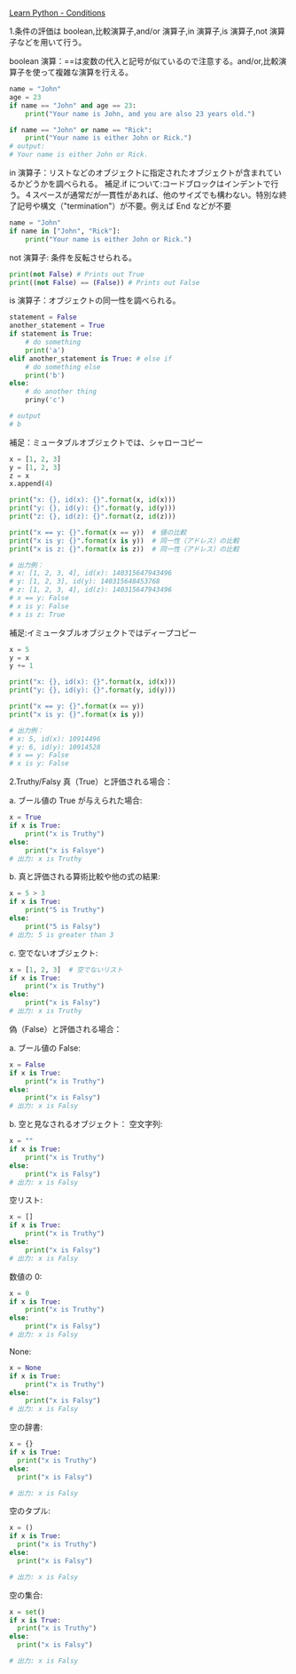 [Learn Python - Conditions](https://www.learnpython.org/en/Conditions)

1.条件の評価は boolean,比較演算子,and/or 演算子,in 演算子,is 演算子,not 演算子などを用いて行う。

boolean 演算：==は変数の代入と記号が似ているので注意する。and/or,比較演算子を使って複雑な演算を行える。

```python
name = "John"
age = 23
if name == "John" and age == 23:
    print("Your name is John, and you are also 23 years old.")

if name == "John" or name == "Rick":
    print("Your name is either John or Rick.")
# output:
# Your name is either John or Rick.
```

in 演算子：リストなどのオブジェクトに指定されたオブジェクトが含まれているかどうかを調べられる。
補足.if について:コードブロックはインデントで行う。４スペースが通常だが一貫性があれば、他のサイズでも構わない。特別な終了記号や構文（"termination"）が不要。例えば End などが不要

```python
name = "John"
if name in ["John", "Rick"]:
    print("Your name is either John or Rick.")
```

not 演算子: 条件を反転させられる。

```python
print(not False) # Prints out True
print((not False) == (False)) # Prints out False
```

is 演算子：オブジェクトの同一性を調べられる。

```python
statement = False
another_statement = True
if statement is True:
    # do something
    print('a')
elif another_statement is True: # else if
    # do something else
    print('b')
else:
    # do another thing
    priny('c')

# output
# b
```

補足：ミュータブルオブジェクトでは、シャローコピー

```python
x = [1, 2, 3]
y = [1, 2, 3]
z = x
x.append(4)

print("x: {}, id(x): {}".format(x, id(x)))
print("y: {}, id(y): {}".format(y, id(y)))
print("z: {}, id(z): {}".format(z, id(z)))

print("x == y: {}".format(x == y))  # 値の比較
print("x is y: {}".format(x is y))  # 同一性（アドレス）の比較
print("x is z: {}".format(x is z))  # 同一性（アドレス）の比較

# 出力例：
# x: [1, 2, 3, 4], id(x): 140315647943496
# y: [1, 2, 3], id(y): 140315648453768
# z: [1, 2, 3, 4], id(z): 140315647943496
# x == y: False
# x is y: False
# x is z: True
```

補足:イミュータブルオブジェクトではディープコピー

```python
x = 5
y = x
y += 1

print("x: {}, id(x): {}".format(x, id(x)))
print("y: {}, id(y): {}".format(y, id(y)))

print("x == y: {}".format(x == y))
print("x is y: {}".format(x is y))

# 出力例：
# x: 5, id(x): 10914496
# y: 6, id(y): 10914528
# x == y: False
# x is y: False
```

2.Truthy/Falsy
真（True）と評価される場合：

a. ブール値の True が与えられた場合:

```python
x = True
if x is True:
    print("x is Truthy")
else:
    print("x is Falsye")
# 出力: x is Truthy
```

b. 真と評価される算術比較や他の式の結果:

```python
x = 5 > 3
if x is True:
    print("5 is Truthy")
else:
    print("5 is Falsy")
# 出力: 5 is greater than 3
```

c. 空でないオブジェクト:

```python
x = [1, 2, 3]  # 空でないリスト
if x is True:
    print("x is Truthy")
else:
    print("x is Falsy")
# 出力: x is Truthy
```

偽（False）と評価される場合：

a. ブール値の False:

```python
x = False
if x is True:
    print("x is Truthy")
else:
    print("x is Falsy")
# 出力: x is Falsy
```

b. 空と見なされるオブジェクト：
空文字列:

```python
x = ""
if x is True:
    print("x is Truthy")
else:
    print("x is Falsy")
# 出力: x is Falsy
```

空リスト:

```python
x = []
if x is True:
    print("x is Truthy")
else:
    print("x is Falsy")
# 出力: x is Falsy
```

数値の 0:

```python
x = 0
if x is True:
    print("x is Truthy")
else:
    print("x is Falsy")
# 出力: x is Falsy
```

None:

```python
x = None
if x is True:
    print("x is Truthy")
else:
    print("x is Falsy")
# 出力: x is Falsy
```

空の辞書:

```python
x = {}
if x is True:
  print("x is Truthy")
else:
  print("x is Falsy")

# 出力: x is Falsy
```

空のタプル:

```python
x = ()
if x is True:
  print("x is Truthy")
else:
  print("x is Falsy")

# 出力: x is Falsy
```

空の集合:

```python
x = set()
if x is True:
  print("x is Truthy")
else:
  print("x is Falsy")

# 出力: x is Falsy
```

<!--
ポインタないと、イミュータブルかミュータブルでシャローコピーかディープコピーかをわけるのか。よくわかってないけど本題からそれるので頭の片隅に置くだけおいて次に進む。

column.
ポインタないと、イミュータブルかミュータブルでシャローコピーかディープコピーかをわけるのか。よくわかってないけど本題からそれるので頭の片隅に置くだけおいて次に進む。
Claudeさんに聞いてみた。

備忘録

ポインタないから通常、ただたんに変数＝変数とするとその変数は参照渡しされオブジェクトが同じ位置を参照していることになる

Edit
その通りです。素晴らしい観察です。Pythonのこの動作は、他の言語（特にC言語のようなポインタを明示的に扱う言語）と比較すると、少し異なる概念かもしれません。Pythonの変数の振る舞いについて、もう少し詳しく説明しましょう：

Pythonの変数は「名前」:
Pythonでは、変数は実際にはオブジェクトに付けられた「名前」や「ラベル」のようなものです。
代入操作の意味:
a = b のような代入操作は、「aという名前をbが指しているオブジェクトに付ける」という意味になります。
参照の共有:
結果として、aとbは同じオブジェクトを参照することになります。これは、C言語でポインタを共有するのに似ています。
イミュータブル（不変）とミュータブル（可変）オブジェクト:
イミュータブルオブジェクト（整数、文字列、タプルなど）の場合、変更操作は新しいオブジェクトを作成します。
ミュータブルオブジェクト（リスト、辞書など）の場合、変更操作は同じオブジェクトを修正します。
浅いコピーと深いコピー:
単純な代入では浅いコピー（参照のコピー）が行われます。
完全に独立したコピーが必要な場合は、深いコピーを行う必要があります（copy.deepcopy()など）。
例：


# ミュータブルオブジェクト（リスト）の例
a = [1, 2, 3]
b = a  # b は a と同じリストを参照
b.append(4)
print(a)  # [1, 2, 3, 4] - a も変更される

# イミュータブルオブジェクト（整数）の例
x = 5
y = x  # y は x と同じ値を持つが、別のオブジェクト
y += 1
print(x)  # 5 - x は変更されない
print(y)  # 6
この動作はPythonのメモリ管理と密接に関連しており、効率的なメモリ使用を可能にしています。同時に、ミュータブルオブジェクトを扱う際には注意が必要で、意図しない副作用を避けるために、オブジェクトの共有と変更の影響を理解することが重要です。


また出てきたとき裏をとる -->
